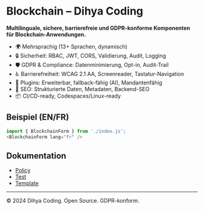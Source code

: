 # Blockchain – Dihya Coding

**Multilinguale, sichere, barrierefreie und GDPR-konforme Komponenten für Blockchain-Anwendungen.**

- 🌍 Mehrsprachig (13+ Sprachen, dynamisch)
- 🔒 Sicherheit: RBAC, JWT, CORS, Validierung, Audit, Logging
- 🛡️ GDPR & Compliance: Datenminimierung, Opt-in, Audit-Trail
- ♿ Barrierefreiheit: WCAG 2.1 AA, Screenreader, Tastatur-Navigation
- 🔌 Plugins: Erweiterbar, fallback-fähig (AI), Mandantenfähig
- 🚀 SEO: Strukturierte Daten, Metadaten, Backend-SEO
- 📦 CI/CD-ready, Codespaces/Linux-ready

## Beispiel (EN/FR)
```js
import { BlockchainForm } from './index.js';
<BlockchainForm lang="fr" />
```

## Dokumentation
- [Policy](./policy.md)
- [Test](../../../../tests/unit/blockchain.unit.js)
- [Template](../../../generation/templates/blockchain/template.js)

---
© 2024 Dihya Coding. Open Source. GDPR-konform.
